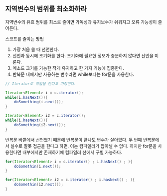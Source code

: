 ## 지역변수의 범위를 최소화하라  

지역변수의 유효 범위를 최소로 줄이면 가독성과 유지보수가 쉬워지고 오류 가능성이 줄어든다. 

스코프를 줄이는 방법
1. 가장 처음 쓸 때 선언한다.
2. 선언과 동시에 초기화를 한다. 초기화에 필요한 정보가 충분하지 않다면 선언을 미룬다.
3. 메소드 크기를 가능한 작게 유지하고 한 가지 기능에 집중한다.
4. 반복문 내에서만 사용하는 변수라면 while보다는 for문을 사용한다.

``` java
// Iterator로 작업을 한다고 가정한다.

Iterator<Element> i = c.iterator();
while(i.hasNext()){
	doSomething(i.next());
}

Iterator<Element> i2 = c.iterator();
while(i.hasNext()){
	doSomething(i2.next());
}
```  

반복문 바깥에서 선언했기 때문에 반복문이 끝나도 변수가 살아있다. 
두 번째 반복문에서 실수로 잘못 접근을 한다고 하면, 이는 컴파일러가 잡아낼 수 없다. 
하지만 for문을 사용한다면 내부에서만 존재하기에 컴파일러 선에서 구별 가능하다.

``` java
for(Iterator<Element> i = c.iterator() ; i.hasNext() ; ){
	doSomethin(i.next());
}

for(Iterator<Element> i2 = c.iterator() ; i.hasNext() ; ){
	doSomethin(i2.next());
}
```